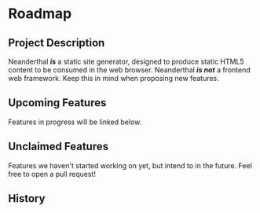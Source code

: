 # Roadmap

## Project Description
Neanderthal ***is*** a static site generator, designed to produce static HTML5 content
to be consumed in the web browser. Neanderthal ***is not*** a frontend web
framework. Keep this in mind when proposing new features.

## Upcoming Features
Features in progress will be linked below.

## Unclaimed Features
Features we haven't started working on yet, but intend to in the future. Feel free to open a pull request!


## History
